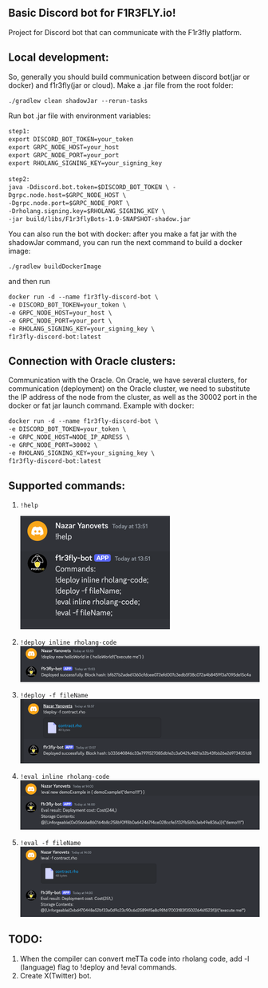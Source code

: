 ## Basic Discord bot for F1R3FLY.io!

Project for Discord bot that can communicate with the F1r3fly platform.

## Local development:

So, generally you should build communication between discord bot(jar or docker) and f1r3fly(jar or cloud).[](https://)
Make a .jar file from the root folder:

```angular2html
./gradlew clean shadowJar --rerun-tasks  
```

Run bot .jar file with environment variables:

```angular2html
step1:  
export DISCORD_BOT_TOKEN=your_token 
export GRPC_NODE_HOST=your_host  
export GRPC_NODE_PORT=your_port  
export RHOLANG_SIGNING_KEY=your_signing_key
   
step2:  
java -Ddiscord.bot.token=$DISCORD_BOT_TOKEN \ -Dgrpc.node.host=$GRPC_NODE_HOST \  
-Dgrpc.node.port=$GRPC_NODE_PORT \  
-Drholang.signing.key=$RHOLANG_SIGNING_KEY \  
-jar build/libs/F1r3flyBots-1.0-SNAPSHOT-shadow.jar  
```

You can also run the bot with docker: after you make a fat jar with the shadowJar command, you can run the next command to build a docker image:

```angular2html
./gradlew buildDockerImage  
```

and then run

```angular2html
docker run -d --name f1r3fly-discord-bot \                                                                                                 
-e DISCORD_BOT_TOKEN=your_token \  
-e GRPC_NODE_HOST=your_host \  
-e GRPC_NODE_PORT=your_port \  
-e RHOLANG_SIGNING_KEY=your_signing_key \  
f1r3fly-discord-bot:latest  
```

## Connection with Oracle clusters:

Communication with the Oracle. On Oracle, we have several clusters, for communication (deployment) on the Oracle cluster, we need to substitute the IP address of the node from the cluster, as well as the 30002 port in the docker or fat jar launch command.
Example with docker:

```angular2html
docker run -d --name f1r3fly-discord-bot \                                                                                                 
-e DISCORD_BOT_TOKEN=your_token \  
-e GRPC_NODE_HOST=NODE_IP_ADRESS \  
-e GRPC_NODE_PORT=30002 \  
-e RHOLANG_SIGNING_KEY=your_signing_key \  
f1r3fly-discord-bot:latest  
```

## Supported commands:

1. `!help`
   
   ![img.png](src/main/resources/images/help.png)
3. `!deploy inline rholang-code`
   ![img.png](src/main/resources/images/inline_deploy.png)
4. `!deploy -f fileName`
   ![img.png](src/main/resources/images/file_deploy.png)
5. `!eval inline rholang-code`
   ![img.png](src/main/resources/images/inline_eval.png)
6. `!eval -f fileName`
   ![img.png](src/main/resources/images/file_eval.png)

## TODO:

1. When the compiler can convert meTTa code into rholang code, add -l (language) flag to !deploy and !eval commands.
2. Create X(Twitter) bot.
